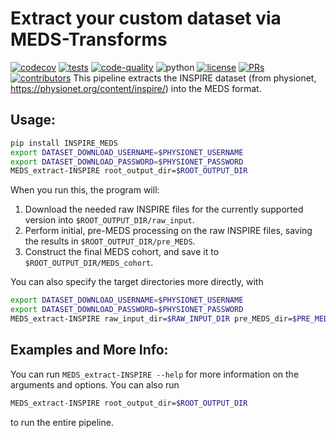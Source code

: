# Extract your custom dataset via MEDS-Transforms

[![codecov](https://codecov.io/gh/rvandewater/INSPIRE_MEDS/graph/badge.svg?token=RW6JXHNT0W)](https://codecov.io/gh/rvandewater/INSPIRE_MEDS)
[![tests](https://github.com/rvandewater/INSPIRE_MEDS/actions/workflows/tests.yaml/badge.svg)](https://github.com/rvandewater/INSPIRE_MEDS/actions/workflows/tests.yml)
[![code-quality](https://github.com/rvandewater/INSPIRE_MEDS/actions/workflows/code-quality-main.yaml/badge.svg)](https://github.com/rvandewater/INSPIRE_MEDS/actions/workflows/code-quality-main.yaml)
![python](https://img.shields.io/badge/-Python_3.11-blue?logo=python&logoColor=white)
[![license](https://img.shields.io/badge/License-MIT-green.svg?labelColor=gray)](https://github.com/rvandewater/INSPIRE_MEDS#license)
[![PRs](https://img.shields.io/badge/PRs-welcome-brightgreen.svg)](https://github.com/rvandewater/INSPIRE_MEDS/pulls)
[![contributors](https://img.shields.io/github/contributors/rvandewater/INSPIRE_MEDS.svg)](https://github.com/rvandewater/INSPIRE_MEDS/graphs/contributors)
This pipeline extracts the INSPIRE dataset (from physionet, https://physionet.org/content/inspire/) into the MEDS format.

## Usage:

```bash
pip install INSPIRE_MEDS
export DATASET_DOWNLOAD_USERNAME=$PHYSIONET_USERNAME
export DATASET_DOWNLOAD_PASSWORD=$PHYSIONET_PASSWORD
MEDS_extract-INSPIRE root_output_dir=$ROOT_OUTPUT_DIR
```

When you run this, the program will:

1. Download the needed raw INSPIRE files for the currently supported version into
    `$ROOT_OUTPUT_DIR/raw_input`.
2. Perform initial, pre-MEDS processing on the raw INSPIRE files, saving the results in
    `$ROOT_OUTPUT_DIR/pre_MEDS`.
3. Construct the final MEDS cohort, and save it to `$ROOT_OUTPUT_DIR/MEDS_cohort`.

You can also specify the target directories more directly, with

```bash
export DATASET_DOWNLOAD_USERNAME=$PHYSIONET_USERNAME
export DATASET_DOWNLOAD_PASSWORD=$PHYSIONET_PASSWORD
MEDS_extract-INSPIRE raw_input_dir=$RAW_INPUT_DIR pre_MEDS_dir=$PRE_MEDS_DIR MEDS_cohort_dir=$MEDS_COHORT_DIR
```

## Examples and More Info:

You can run `MEDS_extract-INSPIRE --help` for more information on the arguments and options. You can also run

```bash
MEDS_extract-INSPIRE root_output_dir=$ROOT_OUTPUT_DIR
```

to run the entire pipeline.
